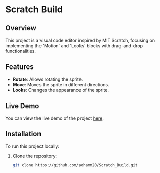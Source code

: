 # Scratch Build

## Overview

This project is a visual code editor inspired by MIT Scratch, focusing on implementing the 'Motion' and 'Looks' blocks with drag-and-drop functionalities.

## Features

- **Rotate**: Allows rotating the sprite.
- **Move**: Moves the sprite in different directions.
- **Looks**: Changes the appearance of the sprite.

## Live Demo

You can view the live demo of the project [here](https://reactassignmentsohamm20.netlify.app/).

## Installation

To run this project locally:

1. Clone the repository:
   ```bash
   git clone https://github.com/sohamm20/Scratch_Build.git
